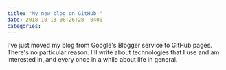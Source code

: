 ```yaml
---
title: "My new blog on GitHub!"
date: 2018-10-13 08:26:28 -0400
categories: 
---
```

I've just moved my blog from Google's Blogger service to GitHub pages. There's no particular reason. I'll write about technologies that I use and am interested in, and every once in a while about life in general.

